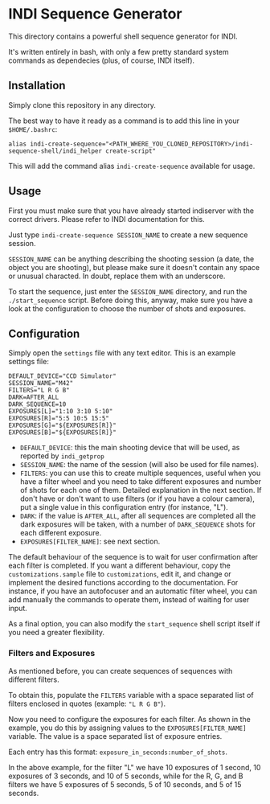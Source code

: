# INDI Sequence Generator

This directory contains a powerful shell sequence generator for INDI.

It's written entirely in bash, with only a few pretty standard system commands as dependecies (plus, of course, INDI itself).

## Installation

Simply clone this repository in any directory.

The best way to have it ready as a command is to add this line in your `$HOME/.bashrc`:

    alias indi-create-sequence="<PATH_WHERE_YOU_CLONED_REPOSITORY>/indi-sequence-shell/indi_helper create-script"

This will add the command alias `indi-create-sequence` available for usage.

## Usage

First you must make sure that you have already started indiserver with the correct drivers. Please refer to INDI documentation for this.

Just type `indi-create-sequence SESSION_NAME` to create a new sequence session.

`SESSION_NAME` can be anything describing the shooting session (a date, the object you are shooting), but please make sure it doesn't contain any space or unusual characted. In doubt, replace them with an underscore.

To start the sequence, just enter the `SESSION_NAME` directory, and run the `./start_sequence` script. Before doing this, anyway, make sure you have a look at the configuration to choose the number of shots and exposures.

## Configuration

Simply open the `settings` file with any text editor.
This is an example settings file:

    DEFAULT_DEVICE="CCD Simulator"
    SESSION_NAME="M42"
    FILTERS="L R G B"
    DARK=AFTER_ALL
    DARK_SEQUENCE=10
    EXPOSURES[L]="1:10 3:10 5:10"
    EXPOSURES[R]="5:5 10:5 15:5"
    EXPOSURES[G]="${EXPOSURES[R]}"
    EXPOSURES[B]="${EXPOSURES[R]}"


 - `DEFAULT_DEVICE`: this the main shooting device that will be used, as reported by `indi_getprop`
 - `SESSION_NAME`: the name of the session (will also be used for file names).
 - `FILTERS`: you can use this to create multiple sequences, useful when you have a filter wheel and you need to take different exposures and number of shots for each one of them. Detailed explanation in the next section. If don't have or don't want to use filters (or if you have a colour camera), put a single value in this configuration entry (for instance, "L").
 - `DARK`: if the value is `AFTER_ALL`, after all sequences are completed all the dark exposures will be taken, with a number of `DARK_SEQUENCE` shots for each different exposure.
 - `EXPOSURES[FILTER_NAME]`: see next section.

The default behaviour of the sequence is to wait for user confirmation after each filter is completed.
If you want a different behaviour, copy the `customizations.sample` file to `customizations`, edit it, and change or implement the desired functions according to the documentation.
For instance, if you have an autofocuser and an automatic filter wheel, you can add manually the commands to operate them, instead of waiting for user input.

As a final option, you can also modify the `start_sequence` shell script itself if you need a greater flexibility.

### Filters and Exposures

As mentioned before, you can create sequences of sequences with different filters.

To obtain this, populate the `FILTERS` variable with a space separated list of filters enclosed in quotes (example: `"L R G B"`).

Now you need to configure the exposures for each filter.
As shown in the example, you do this by assigning values to the `EXPOSURES[FILTER_NAME]` variable.
The value is a space separated list of exposure entries.

Each entry has this format: `exposure_in_seconds:number_of_shots`.

In the above example, for the filter "L" we have 10 exposures of 1 second, 10 exposures of 3 seconds, and 10 of 5 seconds, while for the R, G, and B filters we have 5 exposures of 5 seconds, 5 of 10 seconds, and 5 of 15 seconds.


